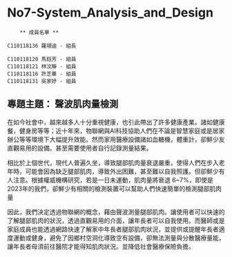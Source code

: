 # No7-System_Analysis_and_Design 
```
    ** 成員名單 ** 

C110118136 羅翊迪 - 組長

C110118120 馬鈺芳 - 組員
C110118121 林汶靜 - 組員
C110118116 許芝華 - 組員
C110118131 吳家妤 - 組員
```
## 專題主題： 聲波肌肉量檢測

 在如今社會中，越來越多人十分重視健康，也引此帶出了許多健康產業。諸如健康餐，健身房等等；近十年來，物聯網與AI科技協助人們在不論是智慧家庭或是居家辦公等等環境下大幅提升效能。然而家用醫療設備諸如血糖機，體重計，卻鮮少友直觀易用的設備。甚至需要使用者自行記錄測量結果。

 相比於上個世代，現代人普遍久坐，導致腿部肌肉量衰退嚴重，使得人們在步入老年時，可能會因為缺乏腿部肌肉，導致外出困難，甚至難以自我照護。但卻鮮少有人注意。根據權威機構研究，若是一日未運動，肌肉量將衰退 6~7%，即使是2023年的我們，卻鮮少有相關的檢測裝置可以幫助人們快速簡單的檢測腿部肌肉量

 因此，我們決定透過物聯網的概念，藉由聲波測量腿部肌肉。讓使用者可以快速的了解腿部肌肉的狀況，透過直觀易用的介面，讓年長者可以自我使用。而醫師或是家庭成員也能透過網路快速了解家中年長者腿部肌肉狀況，並提供或提醒年長者適度運動或健身，避免了因鄉村空洞化導致空有設備，卻無法測量與分散醫療量能，讓年長者母須前往醫院才能得知肌肉狀況。並降低社會醫療保險負擔。
